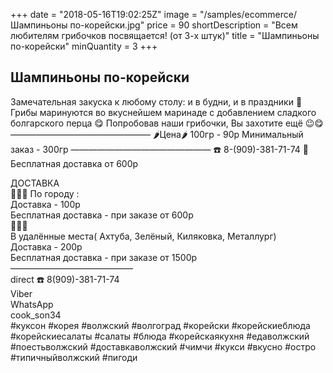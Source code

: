 +++
date = "2018-05-16T19:02:25Z"
image = "/samples/ecommerce/Шампиньоны по-корейски.jpg"
price = 90
shortDescription = "Всем любителям грибочков посвящается! (от 3-х штук)"
title = "Шампиньоны по-корейски"
minQuantity = 3
+++

<h2>Шампиньоны по-корейски</h2>  
Замечательная закуска к любому столу: и в будни, и в праздники 🎉
Грибы маринуются во вкуснейшем маринаде с добавлением сладкого болгарского перца 😋
Попробовав наши грибочки, Вы захотите ещё 😉😋
————————————————  
🌶Цена🌶 100гр - 90р  
Минимальный заказ - 300гр  
————————————————  
☎️ 8-(909)-381-71-74  
🚗Бесплатная доставка от 600р  

ДОСТАВКА   
🚗🚗🚗
По городу :  
Доставка - 100р  
Бесплатная доставка - при заказе от 600р  
🚗🚗🚗   
В удалённые места( Ахтуба, Зелёный, Киляковка, Металлург)   
Доставка - 200р   
Бесплатная доставка - при заказе от 1500р   
——————————————   
direct
☎️ 8(909)-381-71-74  
Viber  
WhatsApp  
cook_son34  
#куксон #корея #волжский #волгоград #корейски #корейскиеблюда #корейскиесалаты #салаты #блюда #корейскаякухня #едаволжский #поестьволжский #доставкаволжский #чимчи #кукси #вкусно #остро #типичныйволжский #пигоди
